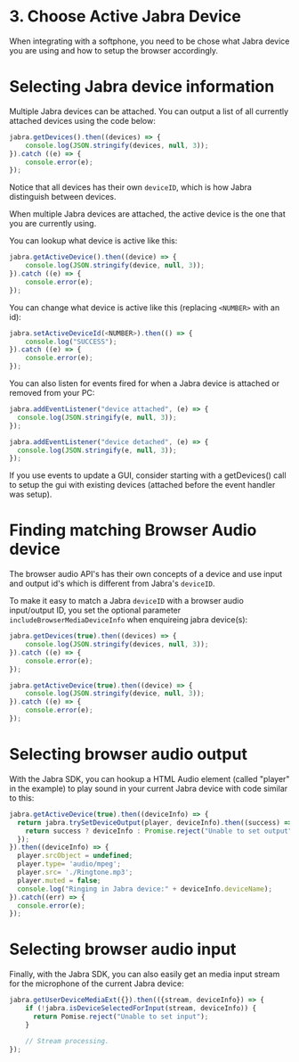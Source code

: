 # 3. Choose Active Jabra Device

<Jabra-Pristine v-bind:init="false"/>

When integrating with a softphone, you need to be chose what Jabra device you are using and how to setup the browser accordingly.

# Selecting Jabra device information
Multiple Jabra devices can be attached. You can output a list of all
currently attached devices using the code below:

```js
jabra.getDevices().then((devices) => {
    console.log(JSON.stringify(devices, null, 3));
}).catch ((e) => {
    console.error(e);
});
```
<Jabra-GetDevices v-bind:includeBrowserMediaDeviceInfo="false">
</Jabra-GetDevices>

Notice that all devices has their own ```deviceID```, which is how Jabra distinguish between devices.

When multiple Jabra devices are attached, the active
device is the one that you are currently using.

You can lookup what device is active like this:
```js
jabra.getActiveDevice().then((device) => {
    console.log(JSON.stringify(device, null, 3));
}).catch ((e) => {
    console.error(e);
});
```
<Jabra-GetActiveDevice v-bind:includeBrowserMediaDeviceInfo="false">
</Jabra-GetActiveDevice>

You can change what device is active like this (replacing ```<NUMBER>``` with an id):
```js
jabra.setActiveDeviceId(<NUMBER>).then(() => {
    console.log("SUCCESS");
}).catch ((e) => {
    console.error(e);
});
```
<Jabra-SetActiveDevice successMsg="SUCCESS">
</Jabra-SetActiveDevice>

You can also listen for events fired for when a Jabra device 
is attached or removed from your PC:

```js
jabra.addEventListener("device attached", (e) => {
  console.log(JSON.stringify(e, null, 3));
});

jabra.addEventListener("device detached", (e) => {
  console.log(JSON.stringify(e, null, 3));
});
```

<Jabra-DeviceEvents v-bind:nameSpec="['device attached', 'device detached']">
</Jabra-DeviceEvents>

If you use events to update a GUI, consider starting with a getDevices() call to setup the gui with existing devices (attached before the event handler was setup).

# Finding matching Browser Audio device

The browser audio API's has their own concepts of a device and use input and output id's which is different from Jabra's ```deviceID```. 

To make it easy to match a Jabra ```deviceID``` with a browser audio input/output ID, you set the optional parameter ```includeBrowserMediaDeviceInfo``` when enquireing jabra device(s): 

```js
jabra.getDevices(true).then((devices) => {
    console.log(JSON.stringify(devices, null, 3));
}).catch ((e) => {
    console.error(e);
});
```
<Jabra-GetDevices v-bind:includeBrowserMediaDeviceInfo="true">
</Jabra-GetDevices>

```js
jabra.getActiveDevice(true).then((device) => {
    console.log(JSON.stringify(device, null, 3));
}).catch ((e) => {
    console.error(e);
});
```
<Jabra-GetActiveDevice v-bind:includeBrowserMediaDeviceInfo="true">
</Jabra-GetActiveDevice>

# Selecting browser audio output

With the Jabra SDK, you can hookup a HTML Audio element (called "player" in the example) to play sound in your current Jabra device with code similar to this:

```js
jabra.getActiveDevice(true).then((deviceInfo) => {
  return jabra.trySetDeviceOutput(player, deviceInfo).then((success) => {
    return success ? deviceInfo : Promise.reject("Unable to set output");
  });
}).then((deviceInfo) => {
  player.srcObject = undefined;
  player.type= 'audio/mpeg';
  player.src= './Ringtone.mp3';
  player.muted = false;
  console.log("Ringing in Jabra device:" + deviceInfo.deviceName);
}).catch((err) => {
  console.error(e);
});
```
<Jabra-PlayAudio audioFile="/Ringtone.mp3" audioType="audio/mpeg">
</Jabra-PlayAudio>

# Selecting browser audio input

Finally, with the Jabra SDK, you can also easily get an media input stream
for the microphone of the current Jabra device:

```js
jabra.getUserDeviceMediaExt({}).then(({stream, deviceInfo}) => {  
    if (!jabra.isDeviceSelectedForInput(stream, deviceInfo)) {
      return Pomise.reject("Unable to set input");
    }

    // Stream processing.
});
```








